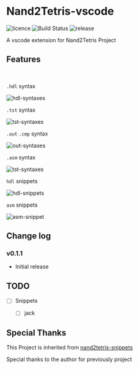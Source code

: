 # Nand2Tetris-vscode
![licence](https://img.shields.io/bower/l/Mi) ![Build Status](https://api.travis-ci.org/loyio/Nand2Tetris-vscode.svg "Build Status")  ![release](https://img.shields.io/github/v/release/loyio/Nand2Tetris-vscode)

A vscode extension for Nand2Tetris Project


## Features

</br>

`.hdl` syntax

![hdl-syntaxes](https://github.com/loyio/Nand2Tetris-vscode/blob/main/images/hdl-syntaxes.png?raw=true)

`.tst` syntax

![tst-syntaxes](https://github.com/loyio/Nand2Tetris-vscode/blob/main/images/tst-syntaxes.png?raw=true)

`.out` `.cmp` syntax

![out-syntaxes](https://github.com/loyio/Nand2Tetris-vscode/blob/main/images/out-syntaxes.png?raw=true)

`.asm` syntax

![tst-syntaxes](https://github.com/loyio/Nand2Tetris-vscode/blob/main/images/asm-syntaxes.png?raw=true)



`hdl`  snippets

![hdl-snippets](https://github.com/loyio/Nand2Tetris-vscode/blob/main/images/hdl-snippet.gif?raw=true)

`asm` snippets

![asm-snippet](https://github.com/loyio/Nand2Tetris-vscode/blob/main/images/asm-snippet.gif?raw=true)


## Change log

### v0.1.1
* Initial release

## TODO

* [ ] Snippets
  * [ ] jack



## Special Thanks

This Project is inherited from  [nand2tetris-snippets](https://github.com/lukeJEdwards/nand2tetris-snippets)

Special thanks to the author for previously project
